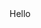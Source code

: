 
<!DOCTYPE html>
<html lang="en">
	<head>
		<meta charset="UTF-8">
		<meta name="viewport" content="width=device-width, initial-scale=1">
		<link rel="stylesheet" href="style.css">
	</head>
	<style>
		h1 {
		   }
	</style>
	<body>
		Hello
	</body>
</html>
